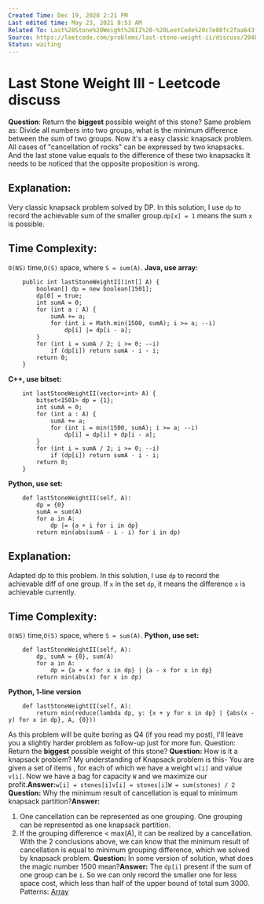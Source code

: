 ```yaml
---
Created Time: Dec 19, 2020 2:21 PM
Last edited time: May 23, 2021 8:53 AM
Related To: Last%20Stone%20Weight%20II%20-%20LeetCode%20c7e08fc2faa643f08c38f081dfc1839e.md
Source: https://leetcode.com/problems/last-stone-weight-ii/discuss/294888/JavaC%2B%2BPython-Easy-Knapsacks-DP
Status: waiting
---
```


# Last Stone Weight III - Leetcode discuss

**Question**: Return the **biggest** possible weight of this stone?
Same problem as:
 Divide all numbers into two groups,
 what is the minimum difference between the sum of two groups.
 Now it's a easy classic knapsack problem.
All cases of "cancellation of rocks" can be expressed by two knapsacks.
 And the last stone value equals to the difference of these two knapsacks
 It needs to be noticed that the opposite proposition is wrong.
## **Explanation**:
Very classic knapsack problem solved by DP.
 In this solution, I use `dp` to record the achievable sum of the smaller group.`dp[x] = 1` means the sum `x` is possible.
## **Time Complexity**:
`O(NS)` time,`O(S)` space, where `S = sum(A)`.
**Java, use array:**
```
    public int lastStoneWeightII(int[] A) {
        boolean[] dp = new boolean[1501];
        dp[0] = true;
        int sumA = 0;
        for (int a : A) {
            sumA += a;
            for (int i = Math.min(1500, sumA); i >= a; --i)
                dp[i] |= dp[i - a];
        }
        for (int i = sumA / 2; i >= 0; --i)
            if (dp[i]) return sumA - i - i;
        return 0;
    }
```
**C++, use bitset:**
```
    int lastStoneWeightII(vector<int> A) {
        bitset<1501> dp = {1};
        int sumA = 0;
        for (int a : A) {
            sumA += a;
            for (int i = min(1500, sumA); i >= a; --i)
                dp[i] = dp[i] + dp[i - a];
        }
        for (int i = sumA / 2; i >= 0; --i)
            if (dp[i]) return sumA - i - i;
        return 0;
    }
```
**Python, use set:**
```
    def lastStoneWeightII(self, A):
        dp = {0}
        sumA = sum(A)
        for a in A:
            dp |= {a + i for i in dp}
        return min(abs(sumA - i - i) for i in dp)
```
## **Explanation**:
Adapted dp to this problem.
 In this solution, I use `dp` to record the achievable diff of one group.
 If `x` in the set `dp`, it means the difference `x` is achievable currently.
## **Time Complexity**:
`O(NS)` time,`O(S)` space, where `S = sum(A)`.
**Python, use set:**
```
    def lastStoneWeightII(self, A):
        dp, sumA = {0}, sum(A)
        for a in A:
            dp = {a + x for x in dp} | {a - x for x in dp}
        return min(abs(x) for x in dp)
```
**Python, 1-line version**
```
    def lastStoneWeightII(self, A):
        return min(reduce(lambda dp, y: {x + y for x in dp} | {abs(x - y) for x in dp}, A, {0}))
```
As this problem will be quite boring as Q4 (if you read my post),
 I'll leave you a slightly harder problem as follow-up just for more fun.
 Question: Return the **biggest** possible weight of this stone?
**Question:** How is it a knapsack problem?
 My understanding of Knapsack problem is this-
 You are given a set of items , for each of which we have a weight `w[i]` and value `v[i]`.
 Now we have a bag for capacity `W` and we maximize our profit.**Answer:**`w[i] = stones[i]v[i] = stones[i]W = sum(stones) / 2`
**Question:** Why the minimum result of cancellation is equal to minimum knapsack partition?**Answer:**
1. One cancellation can be represented as one grouping. One grouping can be represented as one knapsack partition.
2. If the grouping difference < max(A), it can be realized by a cancellation. With the 2 conclusions above, we can know that the minimum result of cancellation is equal to minimum grouping difference, which we solved by knapsack problem.
**Question:** In some version of solution, what does the magic number 1500 mean?**Answer:**
 The `dp[i]` present if the sum of one group can be `i`.
 So we can only record the smaller one for less space cost,
 which less than half of the upper bound of total sum 3000.
Patterns: [Array](Array.md)